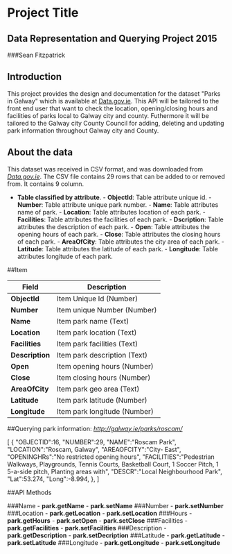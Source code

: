 # Project Title
## Data Representation and Querying Project 2015
###Sean Fitzpatrick

## Introduction
This project provides the design and documentation for the dataset "Parks in Galway" which is available at [Data.gov.ie](http://data.gov.ie). This API will be tailored to the front end user that want to check the location, opening/closing hours and facilities of parks local to Galway city and county. Futhermore it will be tailored to the Galway city County Council for adding, deleting and updating park information throughout Galway city and County.

## About the data
This dataset was received in CSV format, and was downloaded from [*Data.gov.ie*](https://data.gov.ie/dataset/parks-in-galway-city).
The CSV file contains 29 rows that can be added to or removed from. It contains 9 column.
   - **Table classified by attribute**.
    - **ObjectId**: Table attribute unique id.
    - **Number**: Table attribute unique park number.
    - **Name**: Table attributes name of park.
    - **Location**: Table attributes location of each park.
    - **Facilities**: Table attributes the facilities of each park.
    - **Dscription**: Table attributes the description of each park.
    - **Open**: Table attributes the opening hours of each park.
    - **Close**: Table attributes the closing hours of each park.
    - **AreaOfCity**: Table attributes the city area of each park.
    - **Latitude**: Table attributes the latitude of each park.
    - **Longitude**: Table attributes longitude of each park.
    

##Item

Field | Description
------|------------
**ObjectId** | Item Unique Id (Number)
**Number** | Item unique Number (Number)
**Name** | Item park name (Text)
**Location** | Item park location (Text)
**Facilities** | Item park facilities (Text)
**Description** | Item park description (Text)
**Open** | Item opening hours (Number)
**Close** | Item closing hours (Number)
**AreaOfCity** | Item park geo area (Text)
**Latitude** | Item park latitude (Number)
**Longitude** | Item park longitude (Number)

##Querying park information:
*http://galway.ie/parks/roscam/*

[
  {
    "OBJECTID":16,
    "NUMBER":29,
    "NAME":"Roscam Park",
    "LOCATION":"Roscam, Galway",
    "AREAOFCITY":"City- East",
    "OPENINGHRs":"No restricted opening hours",
    "FACILITIES":"Pedestrian Walkways, Playgrounds, Tennis Courts, Basketball Court, 1 Soccer Pitch, 1 5-a-side pitch, Planting areas with",
    "DESCR":"Local Neighbourhood Park",
    "Lat":53.274,
    "Long":-8.994,
  },
]

##API Methods

###Name
    - **park.getName**
    - **park.setName**
###Number
    - **park.setNumber**
###Location
    - **park.getLocation**
    - **park.setLocation**
###Hours
    - **park.getHours**
    - **park.setOpen**
    - **park.setClose**
###Facilities
    - **park.getFacilities**
    - **park.setFacilities**
###Description
    - **park.getDescription**
    - **park.setDecription**
###Latitude
    - **park.getLatitude**
    - **park.setLatitude**
###Longitude
    - **park.getLongitude**
    - **park.setLongitude**
  
